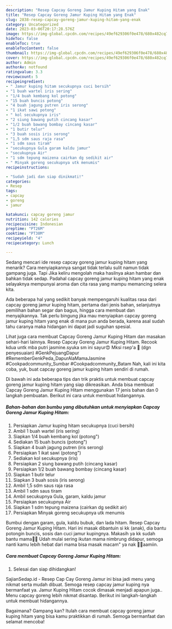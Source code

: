 ```yaml
---
description: "Resep Capcay Goreng Jamur Kuping Hitam yang Enak"
title: "Resep Capcay Goreng Jamur Kuping Hitam yang Enak"
slug: 2838-resep-capcay-goreng-jamur-kuping-hitam-yang-enak
category: Uncategorized
date: 2023-03-06T20:17:28.576Z
image: https://img-global.cpcdn.com/recipes/49ef629306f0e478/680x482cq70/capcay-goreng-jamur-kuping-hitam-foto-resep-utama.jpg
hideToc: false
enableToc: true
enableTocContent: false
thumbnail: https://img-global.cpcdn.com/recipes/49ef629306f0e478/680x482cq70/capcay-goreng-jamur-kuping-hitam-foto-resep-utama.jpg
cover: https://img-global.cpcdn.com/recipes/49ef629306f0e478/680x482cq70/capcay-goreng-jamur-kuping-hitam-foto-resep-utama.jpg
author: Admin
authorAv: notfound
ratingvalue: 3.3
reviewcount: 5
recipeingredient:
- " Jamur kuping hitam secukupnya cuci bersih"
- "1 buah wartel iris sering"
- "1/4 buah kembang kol potong"
- "15 buah buncis potong"
- "4 buah jagung putren iris serong"
- "1 ikat sawi potong"
- " kol secukupnya iris"
- "2 siung bawang putih cincang kasar"
- "1/2 buah bawang bombay cincang kasar"
- "1 butir telur"
- "3 buah sosis iris serong"
- "1,5 sdm saus raja rasa"
- "1 sdm saus tiram"
- "secukupnya Gula garam kaldu jamur"
- "secukupnya Air"
- "1 sdm tepung maizena cairkan dg sedikit air"
- " Minyak goreng secukupnya utk menumis"
recipeinstructions:

- "Sudah jadi dan siap dinikmati!"
categories:
- Resep
tags:
- capcay
- goreng
- jamur

katakunci: capcay goreng jamur 
nutrition: 142 calories
recipecuisine: Indonesian
preptime: "PT26M"
cooktime: "PT30M"
recipeyield: "4"
recipecategory: Lunch

---
```



Sedang mencari ide resep capcay goreng jamur kuping hitam yang menarik? Cara menyiapkannya sangat tidak terlalu sulit namun tidak gampang juga. Tapi Jika keliru mengolah maka hasilnya akan hambar dan bahkan tidak sedap. Padahal capcay goreng jamur kuping hitam yang enak selayaknya mempunyai aroma dan cita rasa yang mampu memancing selera kita.


Ada beberapa hal yang sedikit banyak mempengaruhi kualitas rasa dari capcay goreng jamur kuping hitam, pertama dari jenis bahan, selanjutnya pemilihan bahan segar dan bagus, hingga cara membuat dan menyajikannya. Tak perlu bingung jika mau menyiapkan capcay goreng jamur kuping hitam yang enak di mana pun anda berada, karena asal sudah tahu caranya maka hidangan ini dapat jadi suguhan spesial.

Lihat juga cara membuat Capcay Goreng Jamur Kuping Hitam dan masakan sehari-hari lainnya. Resep Capcay Goreng Jamur Kuping Hitam. Recook kdua untk mba putri jasmine.syuka sm ini sayur😍 Mksi rsep&#39;a 🤗 (dgn penyesuaian) #GenkPejuangDapur #RememberGenkPeda_DapurAlaMamaJasmine #Cookpadcommunity_Sumbar #Cookpadcommunity_Batam Nah, kali ini kita coba, yuk, buat capcay goreng jamur kuping hitam sendiri di rumah.


Di bawah ini ada beberapa tips dan trik praktis untuk membuat capcay goreng jamur kuping hitam yang siap dikreasikan. Anda bisa membuat Capcay Goreng Jamur Kuping Hitam menggunakan 17 jenis bahan dan 0 langkah pembuatan. Berikut ini cara untuk membuat hidangannya.

<!--inarticleads1-->

##### Bahan-bahan dan bumbu yang dibutuhkan untuk menyiapkan Capcay Goreng Jamur Kuping Hitam:

1. Persiapkan  Jamur kuping hitam secukupnya (cuci bersih)
1. Ambil 1 buah wartel (iris sering)
1. Siapkan 1/4 buah kembang kol (potong&#34;)
1. Sediakan 15 buah buncis (potong&#34;)
1. Siapkan 4 buah jagung putren (iris serong)
1. Persiapkan 1 ikat sawi (potong&#34;)
1. Sediakan  kol secukupnya (iris)
1. Persiapkan 2 siung bawang putih (cincang kasar)
1. Persiapkan 1/2 buah bawang bombay (cincang kasar)
1. Siapkan 1 butir telur
1. Siapkan 3 buah sosis (iris serong)
1. Ambil 1,5 sdm saus raja rasa
1. Ambil 1 sdm saus tiram
1. Ambil secukupnya Gula, garam, kaldu jamur
1. Persiapkan secukupnya Air
1. Siapkan 1 sdm tepung maizena (cairkan dg sedikit air)
1. Persiapkan  Minyak goreng secukupnya utk menumis


Bumbui dengan garam, gula, kaldu bubuk, dan lada hitam. Resep Capcay Goreng Jamur Kuping Hitam. Hari ini masak dibantuin si kk (anak), dia bantu potongin buncis, sosis dan cuci jamur kupingnya. Makasih ya kk sudah bantu mama🤗🥰 Udah mulai sering ikutan mama nimbrung didapur, semoga nanti kamu lebih hebat dari mama bisa masak macam&#34; ya nak 🤲🏻aamiin. 

<!--inarticleads2-->

##### Cara membuat Capcay Goreng Jamur Kuping Hitam:


1. Selesai dan siap dihidangkan!

SajianSedap.id - Resep Cap Cay Goreng Jamur ini bisa jadi menu yang nikmat serta mudah dibuat. Semoga resep capcay jamur kuping nya bermanfaat ya. Jamur Kuping Hitam cocok dimasak menjadi apapun juga.. Menu capcay goreng lebih nikmat disantap. Berikut ini langkah-langkah untuk membuat hidangannya. 

Bagaimana? Gampang kan? Itulah cara membuat capcay goreng jamur kuping hitam yang bisa kamu praktikkan di rumah. Semoga bermanfaat dan selamat mencoba!

